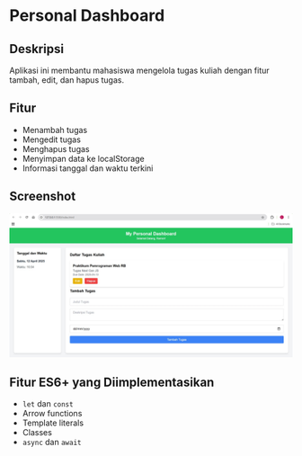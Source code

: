 # Personal Dashboard

## Deskripsi
Aplikasi ini membantu mahasiswa mengelola tugas kuliah dengan fitur tambah, edit, dan hapus tugas.

## Fitur
- Menambah tugas
- Mengedit tugas
- Menghapus tugas
- Menyimpan data ke localStorage
- Informasi tanggal dan waktu terkini

## Screenshot
![Dashboard](pertemuan2_dashboard.jpg)

## Fitur ES6+ yang Diimplementasikan
- `let` dan `const`
- Arrow functions
- Template literals
- Classes
- `async` dan `await`
